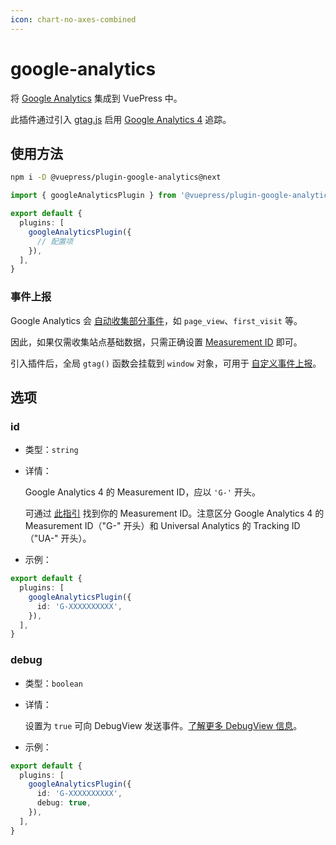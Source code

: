 ```yaml
---
icon: chart-no-axes-combined
---
```


# google-analytics

<NpmBadge package="@vuepress/plugin-google-analytics" />

将 [Google Analytics](https://analytics.google.com/) 集成到 VuePress 中。

此插件通过引入 [gtag.js](https://developers.google.com/analytics/devguides/collection/gtagjs) 启用 [Google Analytics 4](https://support.google.com/analytics/answer/10089681) 追踪。

## 使用方法

```bash
npm i -D @vuepress/plugin-google-analytics@next
```

```ts title=".vuepress/config.ts"
import { googleAnalyticsPlugin } from '@vuepress/plugin-google-analytics'

export default {
  plugins: [
    googleAnalyticsPlugin({
      // 配置项
    }),
  ],
}
```

### 事件上报

Google Analytics 会 [自动收集部分事件](https://support.google.com/analytics/answer/9234069)，如 `page_view`、`first_visit` 等。

因此，如果仅需收集站点基础数据，只需正确设置 [Measurement ID](#id) 即可。

引入插件后，全局 `gtag()` 函数会挂载到 `window` 对象，可用于 [自定义事件上报](https://developers.google.com/analytics/devguides/collection/ga4/events)。

## 选项

### id

- 类型：`string`

- 详情：

  Google Analytics 4 的 Measurement ID，应以 `'G-'` 开头。

  可通过 [此指引](https://support.google.com/analytics/answer/9539598) 找到你的 Measurement ID。注意区分 Google Analytics 4 的 Measurement ID（"G-" 开头）和 Universal Analytics 的 Tracking ID（"UA-" 开头）。

- 示例：

```ts title=".vuepress/config.ts"
export default {
  plugins: [
    googleAnalyticsPlugin({
      id: 'G-XXXXXXXXXX',
    }),
  ],
}
```

### debug

- 类型：`boolean`

- 详情：

  设置为 `true` 可向 DebugView 发送事件。[了解更多 DebugView 信息](https://support.google.com/analytics/answer/7201382)。

- 示例：

```ts title=".vuepress/config.ts"
export default {
  plugins: [
    googleAnalyticsPlugin({
      id: 'G-XXXXXXXXXX',
      debug: true,
    }),
  ],
}
```
